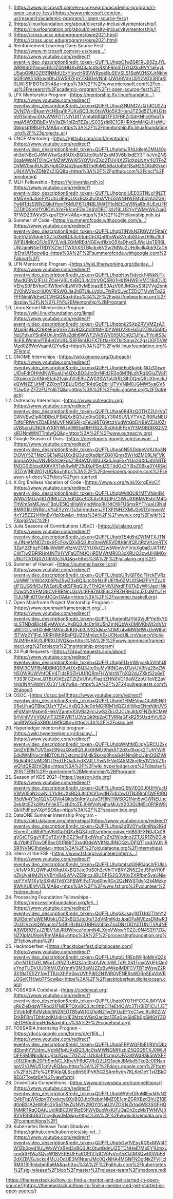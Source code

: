 1. [https://www.microsoft.com/en-us/research/academic-program/rl-open-source-fest/](https://www.microsoft.com/en-us/research/academic-program/rl-open-source-fest/)
2. [https://linuxfoundation.org/about/diversity-inclusivity/mentorship/](https://linuxfoundation.org/about/diversity-inclusivity/mentorship/)
3. [https://cross.ucsc.edu/programs/osre2021.html](https://cross.ucsc.edu/programs/osre2021.html)
4. Reinforcement Learning Open Source Fest -[https://www.microsoft.com/en-us/resea...](https://www.youtube.com/redirect?event=video_description&redir_token=QUFFLUhqbC1wZGR1RU95ZzJYLWRWSDlPamxEb1c1Z0NHUXxBQ3Jtc0tsRXhFRmlETlYtQXkxRVY1aFoyLU5abG9lUDZER1NMdUExYlkycHR6VWRzekRuSEVSLS1SaWZHSXJrNkhvbGlFbW51dEkweDhJSW5BZFpYZXBOeVNhbjlJWU9VdVU5YzVGV3RfaXI0LWljS1FBOTd0NA&q=https%3A%2F%2Fwww.microsoft.com%2Fen-us%2Fresearch%2Facademic-program%2Frl-open-source-fest%2F)
5. LFX Mentorship Program -[https://mentorship.lfx.linuxfoundatio...](https://www.youtube.com/redirect?event=video_description&redir_token=QUFFLUhqa3NUNGVzQTdCU2ZqQVNEWHBkanhYcHBsa1hPUXxBQ3Jtc0tsWUo5X3lHenJTZ3d5Z1JKU2tsbVR3dnhyc0UyWWFGTjNIYURTVmtaNjRQOTFlOFBFZjI0dHNhc09xbThwajA5WXBBbEVMVjlsZlk1blZqTEZaUS03SzlkRC1CRHRXdnM4QjJHeWU0bkpsb19BUFIyMA&q=https%3A%2F%2Fmentorship.lfx.linuxfoundation.org%2F%23projects_all)
6. CNCF Mentoring -[https://github.com/cncf/mentoring](https://www.youtube.com/redirect?event=video_description&redir_token=QUFFLUhqbmJRNUdlejA3MU40cnh3elNBcGJ6WWtwSzd5UXxBQ3Jtc0tuM2xoM3V6blIxdEY3TlhJVnZNS0paMWpNT01hQVlMZWViWW5YQVUyZXd2TUV4X2ZjdXpLNXV4OTFoZDVMV0xnRUs3NHp6OXlJb2tranRBTm9hM2hBaUpRdFlSaHZSOGdKNkdjUjNXWVlvZDNrZzZlQQ&q=https%3A%2F%2Fgithub.com%2Fcncf%2Fmentoring)
7. MLH Fellowship -[https://fellowship.mlh.io](https://www.youtube.com/redirect?event=video_description&redir_token=QUFFLUhqbndjUEE0STNLcHNZTVM5VVdJSmFYOUhLdF9QUXxBQ3Jtc0tsVVhOSWNHWEMyb0lhUlZGVlFwMTdzSWNDQkdYemF6MUF6TUNBLW4tTFlqNEtOeVRNalRnRUExUFRDZDhDSmVfY0lOVUI2eFk1cmFDeDV4VDBiTjlzU19LU3YyYWMyWkZuaGRFWDZ3WkVSNkpuTEhVNA&q=https%3A%2F%2Ffellowship.mlh.io)
8. Summer of Code -[https://summerofcode.withgoogle.com/a...](https://www.youtube.com/redirect?event=video_description&redir_token=QUFFLUhqbTlNVkNZRGVJV1RtajY0cEVjZkVIdnlrYXZTd3xBQ3Jtc0tubGhOQnR0cWxSVmt5SUlwTF9kc1hRWFBUMlotQ1UxS1V1LVdLZGtMREttNGEwd1lxbG5XaDhxd3JWcjJpTER6LUNUamNNeTRDYXZ1ei1TWXhXSTBkckx6V2w2MWc2UHdkclk4bk9ZaDhIbEhrUU5qcw&q=https%3A%2F%2Fsummerofcode.withgoogle.com%2Fabout%2F)
9. LFN Mentorship Program -[https://wiki.lfnetworking.org/display...](https://www.youtube.com/redirect?event=video_description&redir_token=QUFFLUhqbHoyTjdvckF4NkNlTkMwdGRNQ1FLUlZCeHV6UXxBQ3Jtc0trVGQ5RG1Hb19HWElVMC16dDU0VEhyS0FBVkpCRW5mNlEzWV9yMEtoazlES3AzV09JMGkyS3I2VVg2bnk2V0hiV2pxcHU0V1RSWGJIa3hBTUluLVdoUFNRV0UycTZDQTMyWTg2SFFFNmliVkEwOTVHQQ&q=https%3A%2F%2Fwiki.lfnetworking.org%2Fdisplay%2FLN%2FLFN%2BMentorship%2BProgram)
10. Linux Kernel Mentorship Program -[https://wiki.linuxfoundation.org/lkmp](https://www.youtube.com/redirect?event=video_description&redir_token=QUFFLUhqbnk2SXp2RVVMZzA3MUxRcjNuX29KeE5jSVExZ3xBQ3Jtc0ttMHI0YW9UV3hHaDJ2ZWJ5b0t5NzU1dkxYSnR4UnJmSWs2dlh6WWF2Vk5WV055UGh0Z1JFaUFYcjltS3JRcE9JWmlndTB4eGViUGJ5SFBmUUFXZEt1aHlXTkltSmw2c2gzUGF5VWMzd0Z6WnVqamU2Yw&q=https%3A%2F%2Fwiki.linuxfoundation.org%2Flkmp)
11. GNOME Internships -[https://wiki.gnome.org/Outreach](https://www.youtube.com/redirect?event=video_description&redir_token=QUFFLUhqbEFoSkp5bjNOZGhweUlDeFdtOHhMNWRuaUh4QXxBQ3Jtc0trNFd2R2p6M1NLdVRqSGluZWd1OXpiekc2cXNreEtab21yakJVUE9UZW03SW1oUXRLSlhDQmQ5UXhmckJkQWNZZ1JtMFlZZ0xnTXBLUDl5cFR4dGpDbHJTVVNjM0JGMW5yaGV5YUw0VjZFZzFUYnl6TQ&q=https%3A%2F%2Fwiki.gnome.org%2FOutreach)
12. Outreachy Internships -[https://www.outreachy.org](https://www.youtube.com/redirect?event=video_description&redir_token=QUFFLUhqa0R4RzQ0THZ2UHVaTGlINVEwZlpRODBqUFBiQXxBQ3Jtc0tsODRLY3R4SUVLYTVVZjR0RzNEUTdfbFRIWmZDaE1iMUVFNGlSRHpFeU9BTG9tczVudWtGbDNBeVZ3U0ZrcVB5cnJUNGRpYXRYWUVtWEhxRHFRQ2JXc0hfdFFzVlY3MDBDRXQtV2xlR2NmWlNTTmIwQQ&q=https%3A%2F%2Fwww.outreachy.org)
13. Google Season of Docs -[https://developers.google.com/season-...](https://www.youtube.com/redirect?event=video_description&redir_token=QUFFLUhqa0N5SDdpeVo1UXo3NEtOVjY5ZTMzOGE1ajR2UXxBQ3Jtc0tsdlpYZG81Qms5WHdZM09LNFVKSmpaWXlycVNvM3hOeFdsZ1B4eVQyWGJXa0JpaExxYUo2dXdJdVhRTE1NOG0tSldsdU0tVXY1ekRwMFZ5dXpPSndZSTItdGx2Yl9sZ09ka3Y4RGdjS1ZnVjNhWG1yUQ&q=https%3A%2F%2Fdevelopers.google.com%2Fseason-of-docs%2Fdocs%2Fget-started)
14. X.Org Endless Vacation of Code -[https://www.x.org/wiki/XorgEVoC/](https://www.youtube.com/redirect?event=video_description&redir_token=QUFFLUhqbWdlQU81MTVNanB4WWk2MDJyRDZRMUZ2cEdfQXxBQ3Jtc0ttQ3FIZ2tWUXRBMVBsbTM4QTItWm5sMEJweTBpUE5IQnlHaWVpdWpxRHNtOWFUSmxRYTNuaU9NelBMR01iUENRbUVYaEYzYnlTa3diVmdxenJFTXFfNHZXMlJ2elRZdjgweW4xY25ZZ2I4WnBvYlpXbw&q=https%3A%2F%2Fwww.x.org%2Fwiki%2FXorgEVoC%2F)
15. Julia Seasons of Contributions (JSoC) -[https://julialang.org/](https://www.youtube.com/redirect?event=video_description&redir_token=QUFFLUhqbTE4dlhtZW1MTXJTNmJ1NmtMNDZzbk9FU1kwQXxBQ3Jtc0treW85VDlUdmlfQlUtRzVrUmRTX3ZaY2ZFbzFGNklWdWFvRzhVZVZYUXktZ2w5WmVnYlVicXg0aDU4THVCWTIwZDRjRHpUNTlHYVFaQTNUOHR5MWtMR003cXRUQ2owUHliMGxUNU1CVDQ0ZGRjV0c3UQ&q=https%3A%2F%2Fjulialang.org%2F)
16. Summer of Haskell -[https://summer.haskell.org](https://www.youtube.com/redirect?event=video_description&redir_token=QUFFLUhqbURvQlF6cjFHckFVRzUzNWF1VW04X05Pb25wZ3xBQ3Jtc0trNzlPUE1fb0ZMUG5MZFVYZzJXclFQUG9iM3J1WEptUExKSFRqQl9vTFhIQXNlVUNrdFF6TkEyWHJacHNkZUw0NXVFMG9CVERRNnU3cVctRF9ZM3E3c2FRZHRHdzdJZ0JMYU1HTlJUNFhDT0xhUGQyOA&q=https%3A%2F%2Fsummer.haskell.org)
17. Open Mainframe Project Mentorship Program -[https://www.openmainframeproject.org/...](https://www.youtube.com/redirect?event=video_description&redir_token=QUFFLUhqbmRJYld3VjJPYm5kY0pLSTNDdlBicHEyMWxVUXxBQ3Jtc0trWU5nZmNQbWk0MlVKbWl2dVVraWtTOTJyRXlhME1MVmJldU0yb3JVSDdkbzNDMU4wMWtiRWxDeWlhVlI5TWp2Y1FqLXRIRHMtREpPQUZ0MmIzcXExU0NodUlLcmVaancyVlc4eWJMRHA5U3JPRXU3VQ&q=https%3A%2F%2Fwww.openmainframeproject.org%2Fprojects%2Fmentorship-program)
18. 24 Pull Requests -[https://24pullrequests.com/about](https://www.youtube.com/redirect?event=video_description&redir_token=QUFFLUhqbEUxVWkyakk5VlhhQlB6Ml9GMFBsNDBMQ09wUXxBQ3Jtc0tuMy1RNGwyU1JyUV9Na28xZWN5OW9UWVhfOEV4TjdaR0ZHUURQRmFHWnlzWThXQ2dJZXktS2x6eTY3S3FCZmxLQTBUOXEzZTZtZVUtVUFlazltZHN0VC16aWZzbUI1eVE2aVNyb1NXNWdnYXU3Y1JkYw&q=https%3A%2F%2F24pullrequests.com%2Fabout)
19. OSOC -[https://osoc.be](https://www.youtube.com/redirect?event=video_description&redir_token=QUFFLUhqbGFIMEVmaGtaMENjR01leUNaQTBkeEUzYTZyUXxBQ3Jtc0trMGRRM1dQZ2dIWkpENmNibUVSeFpMbHMxbm5HekVZamtvX3VBa2lrcjJwSzZkU2JCUnJkbXFNZk9CMW54VjhiVVVVQUViT3Z5RWRTU3VzQk9tb2pCTVRRaGFkR255Uzd4VU9QamRfWXdEaXBGcU9fRQ&q=https%3A%2F%2Fosoc.be)
20. Hyperledger mentorship program -[https://wiki.hyperledger.org/display/...](https://www.youtube.com/redirect?event=video_description&redir_token=QUFFLUhqbWMtMDJqVGRCU2xxQnlZVERkTUV3bkt3NlozQXxBQ3Jtc0ttMU9fejk5T2dXc0lxejk2TUhYWl9EdjdWMlNvcmNDT0tLNDktcmc0MjdkSksxc0hxaGd4Nm9hcU9nOGlZWi16dkI4RGlzMDN1T1FidTFOa3JydXVJLTYwN1FVeG45M2kyREs1V25VZ1hwQ1dQR2EtVQ&q=https%3A%2F%2Fwiki.hyperledger.org%2Fdisplay%2FINTERN%2FHyperledger%2BMentorship%2BProgram)
21. Season of KDE 2021 -[https://season.kde.org](https://www.youtube.com/redirect?event=video_description&redir_token=QUFFLUhqbGI5Ni1EQ3J0UHVucUVWV05aNzcwNllLYldHUXxBQ3Jtc0tsV1oydHZjdUhwOTN3Rm01WFRtRGR5dVk4Y3g1Q2VGOVk4QldsSnRmVzJuOFRiNTlWSGQ1Nm5wOWNEUnc2ek4tcEZkdWxfVlhkSTJzb0toZEJ0WVpNejhuMjJvX203QUM5c0R1RW9iQkVPdFpoVXpYSQ&q=https%3A%2F%2Fseason.kde.org)
22. DataONE Summer Internship Program -[https://old.dataone.org/internships](https://www.youtube.com/redirect?event=video_description&redir_token=QUFFLUhqa2dBV0YwQmlNa2lGdEtvem1LdWhRYnV6dGpDQXxBQ3Jtc0tseVhmcmdwcHdBS3FXN0JCd19qVGtCTGgyYjFDeTZxV1h0Z21keF8xdWxaTzZhZWlpdno2ZTJ2R1ZNZ0JkdjJYblh0TloyOFBacG5fRlBrT2xodGdsWVltNzJRNDQzUDFQT1cxd3VJNjRSR1NVNC1hdw&q=https%3A%2F%2Fold.dataone.org%2Finternships)
23. Intern at the FSF -[https://www.fsf.org/volunteer/interns...](https://www.youtube.com/redirect?event=video_description&redir_token=QUFFLUhqbmtsdG9jRlJqclVFUklsUk1sMXRLQWFaUXRqUXxBQ3Jtc0ttS0h2cVhlTVBRY2N5Z2dJSFpVR0FpZkUyaHM2NVVBYnBaSWVyZERnczJBUDF1S2Q3Vi0xZXRfbm5yaUNiekpYYVM1Xy1zSXhlU1V6Y3FBWFlFaTVod0hyRDc2QzNWSTdvN2k4MzkyRWhXUEhfVjZLMA&q=https%3A%2F%2Fwww.fsf.org%2Fvolunteer%2Finternships)
24. Processing Foundation Fellowships -[https://processingfoundation.org/fell...](https://www.youtube.com/redirect?event=video_description&redir_token=QUFFLUhqbXJsay1GTUd3T1hhY2tIUlI3dmFuWENUbkU3Z3xBQ3Jtc0tsT2dVMmlKdzJpaDFaNVEzaDMwR3l2cGllVzdkQWxucmZfaGhrRzBUZURHU24takZkaDNzODY4TUNITVA4NFA3WDROYzJZREVTdlJRUWlnczFnbmN4LXdpVWowY0ZZc0N4S2FPZGJNZXlpMU9seVRmMA&q=https%3A%2F%2Fprocessingfoundation.org%2Ffellowships%2F)
25. Hacktoberfest -[https://hacktoberfest.digitalocean.com](https://www.youtube.com/redirect?event=video_description&redir_token=QUFFLUhqbUl1REpIWjRoMkVQZks0ejNTRDJELW5uTzRNZ3xBQ3Jtc0tsb1JVelVWLTdFLXd1TmxiWUFhQm1xYndTUDVUU0RtMUZsYmtfV2M3aWJ2ZzBwWkplMDFCVTBTbWswZ2R3X1BaTE52Y1pvTTlUcXhPV0pvUVhPdjE2N1VjR0VFNE9sWDRpSEpVbVRLOGxKTHlwbTFScw&q=https%3A%2F%2Fhacktoberfest.digitalocean.com)
26. FOSSASIA Codeheat -[https://codeheat.org](https://www.youtube.com/redirect?event=video_description&redir_token=QUFFLUhqbXY0THFCOXJMYW4yRkZleDdsWTRod21FMERTQXxBQ3Jtc0ttbC11eEt4QWc3THBiZFlCU1J3TEVUb1dFRVMzbld5N2REOTB5aW1GQ1pjN21wZlFUaEFYcC1wcl9UR0ZiWEtXRFBmTDhfczdKUjdHb1E2MzdhVGpQanIzc1ZEa0oySldEb0pSMGtYZGhEOHVmVmxHdw&q=https%3A%2F%2Fcodeheat.org)
27. FOSSASIA Internship Program -[https://docs.google.com/forms/d/e/1FA...](https://www.youtube.com/redirect?event=video_description&redir_token=QUFFLUhqbFRPWGFIbE1lRXVQbzdSbmhYYUdmUVphM1ptUXxBQ3Jtc0tsMWNQMHlzblZ5Q3Q5TXJ0WlJlOFFSM3NndktpUjl1a2QxdTZGZUZLU1dlaE1fcmpzUFA3WWdBSk5iWXFFc0RZRmdkZ0FhSmNCLXBreVF6dGVRd2ZLR21pekJBMkd5Tkd2c0RNanhpV2VUWU51cnVyRQ&q=https%3A%2F%2Fdocs.google.com%2Fforms%2Fd%2Fe%2F1FAIpQLScp8h5SIPVK5G2SAm5vtrv7KLKeOeYTxlZBkDRE6I7Toybt0A%2Fviewform)
28. DrivenData Competitions -[https://www.drivendata.org/competitions/](https://www.youtube.com/redirect?event=video_description&redir_token=QUFFLUhqbWVieDRpMlExdjRyN2Q4bThpWGdpV0YxekcwQXxBQ3Jtc0tsbmNMZ0E1cmZGRXBzd2hUZ1BEd0pBS1A2eWhFc2V5aTNvZUNVN29GY0NaU2VZOS1sZktqdW83SGFHQ1NMRTRqODAtUUdlRjBCZW1RdE5hWVBubWxIUFJQaDhZczMxTWNVU3RVVFBSbGI3Tncydkw0MA&q=https%3A%2F%2Fwww.drivendata.org%2Fcompetitions%2F)
29. Kubernetes Release Team Shadows -[https://github.com/kubernetes/sig-rel...](https://www.youtube.com/redirect?event=video_description&redir_token=QUFFLUhqbGw1VEsyRG5xMWl4TW1Zb0pyd1lUUWxWYzBVd3xBQ3Jtc0tudGdnUjZ5TDNHeE1MbEY1UmxLcmdrRFlWa3QycW1BVFRBUFFaRG9fVTdCVjRyVm15X1JtMXQwR0lVbF82dXZBVGJsckc4MUJOdUE3N1NranJMc0QxNHA4MGNFNDgtNkZFVjllclRMX1BiRmlpbmRaMA&q=https%3A%2F%2Fgithub.com%2Fkubernetes%2Fsig-release%2Fblob%2Fmaster%2Frelease-team%2Fshadows.md)

[https://thenewstack.io/how-to-find-a-mentor-and-get-started-in-open-source/](https://thenewstack.io/how-to-find-a-mentor-and-get-started-in-open-source/)
